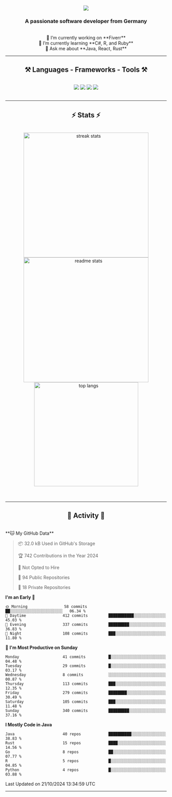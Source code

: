 <h1 align="center">
    <img src="https://readme-typing-svg.herokuapp.com/?font=Righteous&size=35&center=true&vCenter=true&width=500&height=70&duration=4000&lines=Hi+There!+👋;+I'm+Luan+S.!;" />
</h1>

<h3 align="center">A passionate software developer from Germany</h3>

<br/>

<div align="center">
    🔭 I’m currently working on **Fiverr**<br/>
    🌱 I’m currently learning **C#, R, and Ruby**<br/>
    💬 Ask me about **Java, React, Rust**<br/>
</div>

<hr/>

<h2 align="center">⚒️ Languages - Frameworks - Tools ⚒️</h2>
<br/>
<div align="center">
    <img src="https://skillicons.dev/icons?i=react,bootstrap,rust,html,css,github,figma,tailwind,git,r,php,postman" />
    <img src="https://skillicons.dev/icons?i=gradle,ruby,scala,go,postgres,redis,rabbitmq,gradle,java,nextjs,mysql,flask" />
    <img src="https://skillicons.dev/icons?i=angular,vite,vim,bun,c,discordjs,docker,flutter,sqlite,maven,nginx,npm" />
    <img src="https://skillicons.dev/icons?i=nodejs,python,javascript,typescript,kubernetes,firebase,mongodb,c" />
</div>
<br/>
<hr/>

<h2 align="center">⚡ Stats ⚡</h2>
<br/>
<div align="center">
  <img width="390" src="https://github-readme-streak-stats-salesp07.vercel.app/?user=luannndev&count_private=true&theme=react&border_radius=10" alt="streak stats"/>
  <img width="390" src="https://github-readme-stats-salesp07.vercel.app/api?username=luannndev&count_private=true&show_icons=true&theme=react&rank_icon=github&border_radius=10" alt="readme stats" />
  <br/>
  <img width="325" align="center" src="https://github-readme-stats-salesp07.vercel.app/api/top-langs/?username=luannndev&hide=HTML&langs_count=8&layout=compact&theme=react&border_radius=10&size_weight=0.5&count_weight=0.5&exclude_repo=github-readme-stats" alt="top langs" />
</div>
<br/><br/>

<hr/>

<h2 align="center">🐍 Activity 🐍</h2>
<br/>
<!--START_SECTION:waka-->
**🐱 My GitHub Data** 

> 📦 32.0 kB Used in GitHub's Storage 
 > 
> 🏆 742 Contributions in the Year 2024
 > 
> 🚫 Not Opted to Hire
 > 
> 📜 94 Public Repositories 
 > 
> 🔑 18 Private Repositories 
 > 
**I'm an Early 🐤** 

```text
🌞 Morning                58 commits          ██░░░░░░░░░░░░░░░░░░░░░░░   06.34 % 
🌆 Daytime                412 commits         ███████████░░░░░░░░░░░░░░   45.03 % 
🌃 Evening                337 commits         █████████░░░░░░░░░░░░░░░░   36.83 % 
🌙 Night                  108 commits         ███░░░░░░░░░░░░░░░░░░░░░░   11.80 % 
```
📅 **I'm Most Productive on Sunday** 

```text
Monday                   41 commits          █░░░░░░░░░░░░░░░░░░░░░░░░   04.48 % 
Tuesday                  29 commits          █░░░░░░░░░░░░░░░░░░░░░░░░   03.17 % 
Wednesday                8 commits           ░░░░░░░░░░░░░░░░░░░░░░░░░   00.87 % 
Thursday                 113 commits         ███░░░░░░░░░░░░░░░░░░░░░░   12.35 % 
Friday                   279 commits         ████████░░░░░░░░░░░░░░░░░   30.49 % 
Saturday                 105 commits         ███░░░░░░░░░░░░░░░░░░░░░░   11.48 % 
Sunday                   340 commits         █████████░░░░░░░░░░░░░░░░   37.16 % 
```


**I Mostly Code in Java** 

```text
Java                     40 repos            ██████████░░░░░░░░░░░░░░░   38.83 % 
Rust                     15 repos            ████░░░░░░░░░░░░░░░░░░░░░   14.56 % 
Go                       8 repos             ██░░░░░░░░░░░░░░░░░░░░░░░   07.77 % 
R                        5 repos             █░░░░░░░░░░░░░░░░░░░░░░░░   04.85 % 
Python                   4 repos             █░░░░░░░░░░░░░░░░░░░░░░░░   03.88 % 
```




 Last Updated on 21/10/2024 13:34:59 UTC
<!--END_SECTION:waka-->
<hr/>

<br/>
